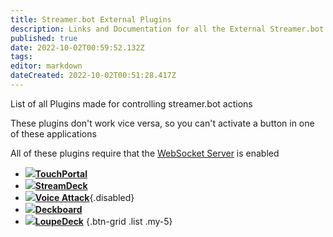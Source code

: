 ```yaml
---
title: Streamer.bot External Plugins
description: Links and Documentation for all the External Streamer.bot plugins
published: true
date: 2022-10-02T00:59:52.132Z
tags: 
editor: markdown
dateCreated: 2022-10-02T00:51:28.417Z
---
```


List of all Plugins made for controlling streamer.bot actions

These plugins don't work vice versa, so you can't activate a button in one of these applications

All of these plugins require that the [WebSocket Server](/en/Servers-Clients/WebSocket-Server) is enabled

- [<img src="https://streamer.bot/img/integrations/touchportal.png"/>**TouchPortal**](https://www.christophecvb.com/touch-portal/plugins/streamer-bot)
- [<img src="https://streamer.bot/img/integrations/streamdeck.png"/>**StreamDeck**](/en/Plugins/StreamDeck)
- [<img src="https://streamer.bot/img/integrations/voiceattack.png"/>**Voice Attack**](/en/Plugins/Voice-Attack){.disabled}
- [<img src="https://streamer.bot/img/integrations/deckboard.png"/>**Deckboard**](https://github.com/rivafarabi/streamerbot-deckboard)
- [<img src="https://streamer.bot/img/integrations/loupedeck.jpg"/>**LoupeDeck**](https://github.com/XeroxDev/Loupedeck-plugin-StreamerBot/releases)
{.btn-grid .list .my-5}